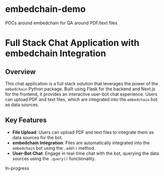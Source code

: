 # embedchain-demo
POCs around embedchain for QA around PDF/text files
# Full Stack Chat Application with embedchain Integration

## Overview

This chat application is a full stack solution that leverages the power of the `embedchain` Python package. Built using Flask for the backend and Next.js for the frontend, it provides an interactive user-bot chat experience. Users can upload PDF and text files, which are integrated into the `embedchain` bot as data sources.

## Key Features

- **File Upload**: Users can upload PDF and text files to integrate them as data sources for the bot.
- **embedchain Integration**: Files are automatically integrated into the `embedchain` bot using the `.add()` method.
- **User-Bot Chat**: Engage in real-time chat with the bot, querying the data sources using the `.query()` functionality.

In-progress

